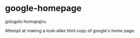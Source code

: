 # google-homepage
golugolu homupajiru

Attempt at making a look-alike html copy of google's home page.
